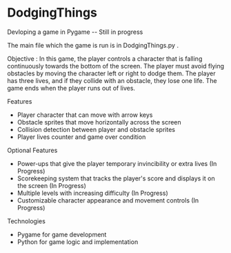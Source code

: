 # DodgingThings
 Devloping a game in Pygame -- Still in progress
 
 The main file which the game is run is in DodgingThings.py .
 
 
Objective : In this game, the player controls a character that is falling continuously towards the bottom of the screen. The player must avoid flying obstacles by moving the character left or right to dodge them. The player has three lives, and if they collide with an obstacle, they lose one life. The game ends when the player runs out of lives.


Features

- Player character that can move with arrow keys
- Obstacle sprites that move horizontally across the screen
- Collision detection between player and obstacle sprites
- Player lives counter and game over condition

Optional Features

- Power-ups that give the player temporary invincibility or extra lives (In Progress)
- Scorekeeping system that tracks the player's score and displays it on the screen (In Progress)
- Multiple levels with increasing difficulty (In Progress)
- Customizable character appearance and movement controls (In Progress)

Technologies

- Pygame for game development
- Python for game logic and implementation
